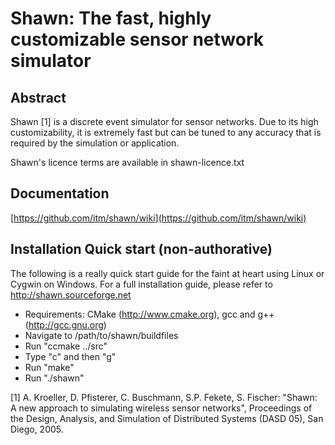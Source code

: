 Shawn: The fast, highly customizable sensor network simulator
=====

Abstract
-------------
Shawn [1] is a discrete event simulator for sensor networks. Due to its high customizability, 
it is extremely fast but can be tuned to any accuracy that is required by the simulation or application. 

Shawn's licence terms are available in shawn-licence.txt

Documentation
-------------
[https://github.com/itm/shawn/wiki](https://github.com/itm/shawn/wiki)

Installation Quick start (non-authorative)
-------------
The following is a really quick start guide for the faint at heart using Linux or Cygwin on Windows. For a full installation guide, please refer to http://shawn.sourceforge.net

- Requirements: CMake (http://www.cmake.org), gcc and g++ (http://gcc.gnu.org)
- Navigate to /path/to/shawn/buildfiles
- Run "ccmake ../src"
- Type "c" and then "g"
- Run "make"
- Run "./shawn"

[1]	A. Kroeller, D. Pfisterer, C. Buschmann, S.P. Fekete, S. Fischer: "Shawn: A new approach to simulating wireless sensor networks", Proceedings of the Design, Analysis, and Simulation of Distributed Systems (DASD 05), San Diego, 2005.

